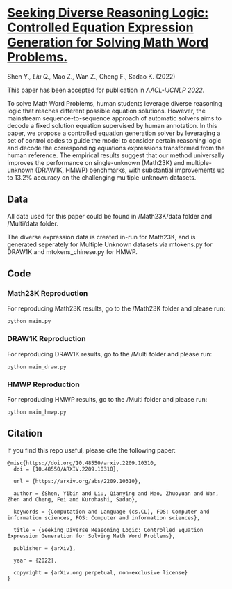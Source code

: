 # [Seeking Diverse Reasoning Logic: Controlled Equation Expression Generation for Solving Math Word Problems.](https://arxiv.org/abs/2209.10310)
Shen Y.*, Liu Q.*, Mao Z., Wan Z., Cheng F., Sadao K. (2022)


This paper has been accepted for publication in *AACL-IJCNLP 2022*. 

To solve Math Word Problems, human students leverage diverse reasoning logic that reaches different possible equation solutions. However, the mainstream sequence-to-sequence approach of automatic solvers aims to decode a fixed solution equation supervised by human annotation. In this paper, we propose a controlled equation generation solver by leveraging a set of control codes to guide the model to consider certain reasoning logic and decode the corresponding equations expressions transformed from the human reference. The empirical results suggest that our method universally improves the performance on single-unknown (Math23K) and multiple-unknown (DRAW1K, HMWP) benchmarks, with substantial improvements up to 13.2% accuracy on the challenging multiple-unknown datasets.


## Data

All data used for this paper could be found in /Math23K/data folder and /Multi/data folder.

The diverse expression data is created in-run for Math23K, and is generated seperately for Multiple Unknown datasets via mtokens.py for DRAW1K and mtokens_chinese.py for HMWP.


## Code

### Math23K Reproduction

For reproducing Math23K results, go to the /Math23K folder and please run:

```
python main.py
```


### DRAW1K Reproduction

For reproducing DRAW1K results, go to the /Multi folder and please run:

```
python main_draw.py
```


### HMWP Reproduction

For reproducing HMWP results, go to the /Multi folder and please run:

```
python main_hmwp.py
```

## Citation



If you find this repo useful, please cite the following paper:

```
@misc{https://doi.org/10.48550/arxiv.2209.10310,
  doi = {10.48550/ARXIV.2209.10310},
  
  url = {https://arxiv.org/abs/2209.10310},
  
  author = {Shen, Yibin and Liu, Qianying and Mao, Zhuoyuan and Wan, Zhen and Cheng, Fei and Kurohashi, Sadao},
  
  keywords = {Computation and Language (cs.CL), FOS: Computer and information sciences, FOS: Computer and information sciences},
  
  title = {Seeking Diverse Reasoning Logic: Controlled Equation Expression Generation for Solving Math Word Problems},
  
  publisher = {arXiv},
  
  year = {2022},
  
  copyright = {arXiv.org perpetual, non-exclusive license}
}
```